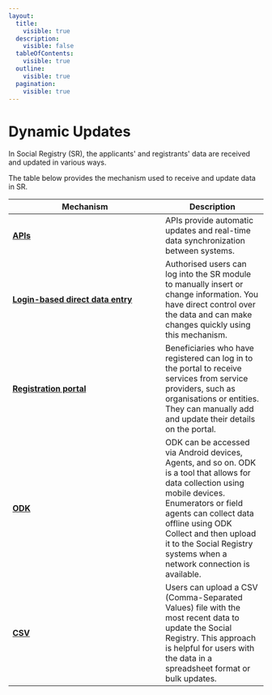 ```yaml
---
layout:
  title:
    visible: true
  description:
    visible: false
  tableOfContents:
    visible: true
  outline:
    visible: true
  pagination:
    visible: true
---
```


# Dynamic Updates

In Social Registry (SR), the applicants' and registrants' data are received and updated in various ways.&#x20;

The table below provides the mechanism used to receive and update data in SR.

<table><thead><tr><th width="286">Mechanism</th><th>Description</th></tr></thead><tbody><tr><td><a href="api/"><strong>APIs</strong></a></td><td>APIs provide automatic updates and real-time data synchronization between systems.</td></tr><tr><td><a href="../functionality/individuals-and-groups/user-guides/README (1).md"><strong>Login-based direct data entry</strong></a></td><td>Authorised users can log into the SR module to manually insert or change information. You have direct control over the data and can make changes quickly using this mechanism.</td></tr><tr><td><a href="../functionality/service-provider-portal/"><strong>Registration portal</strong></a></td><td>Beneficiaries who have registered can log in to the portal to receive services from service providers, such as organisations or entities. They can manually add and update their details on the portal. </td></tr><tr><td><a href="../../utilities-and-tools/odk-collection-app.md"><strong>ODK</strong></a></td><td>ODK can be accessed via Android devices, Agents, and so on. ODK is a tool that allows for data collection using mobile devices. Enumerators or field agents can collect data offline using ODK Collect and then upload it to the Social Registry systems when a network connection is available.</td></tr><tr><td><a href="../functionality/individuals-and-groups/user-guides/import-csv-file-to-social-registry.md"><strong>CSV</strong></a></td><td>Users can upload a CSV (Comma-Separated Values) file with the most recent data to update the Social Registry. This approach is helpful for users with the data in a spreadsheet format or bulk updates.</td></tr></tbody></table>
